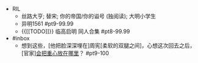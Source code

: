 - RIL
    - 丝路大亨; 替宋; 你的帝国/你的谥号 (独阅读); 大明小学生
    - 异明1561 #pt9-99.99
    - {{[[TODO]]}} 临高启明 同人合集 #pt8-99.99
- #inbox
    - 想到这些，[他把脸深深埋在]周宪[柔软的双腿之间]，心想这次回去之后，[官家][会把重心放在哪里](https://vipreader.qidian.com/chapter/1025541724/652956302)？ #pt9-100
